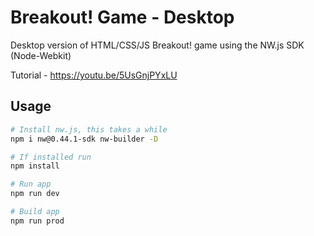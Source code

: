 # Breakout! Game - Desktop

Desktop version of HTML/CSS/JS Breakout! game using the NW.js SDK (Node-Webkit)

Tutorial - https://youtu.be/5UsGnjPYxLU

## Usage

```bash
# Install nw.js, this takes a while
npm i nw@0.44.1-sdk nw-builder -D

# If installed run
npm install

# Run app
npm run dev

# Build app
npm run prod
```
